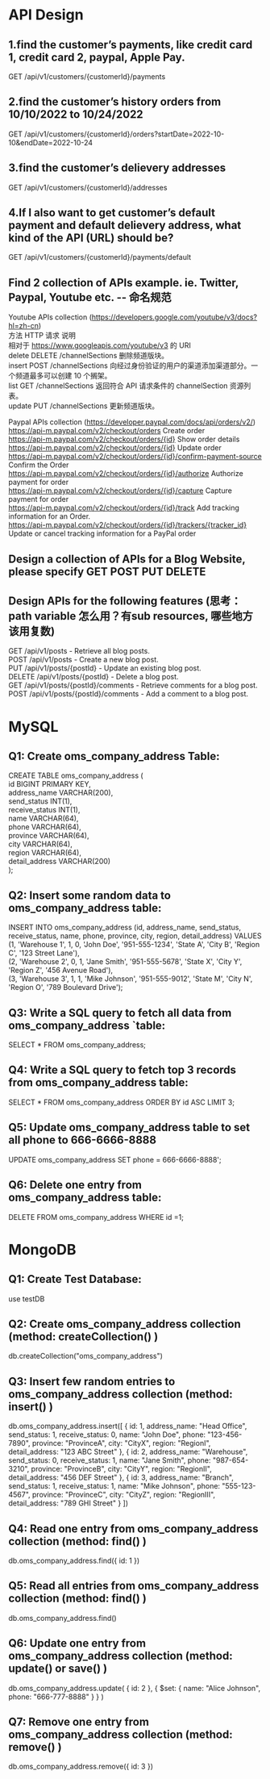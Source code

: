 # API Design
## 1.find the customer’s payments, like credit card 1, credit card 2, paypal, Apple Pay.

GET /api/v1/customers/{customerId}/payments

## 2.find the customer’s history orders from 10/10/2022 to 10/24/2022

GET /api/v1/customers/{customerId}/orders?startDate=2022-10-10&endDate=2022-10-24

## 3.find the customer’s delievery  addresses

GET /api/v1/customers/{customerId}/addresses

## 4.If I also want to get customer’s default payment and default delievery address, what kind of the API (URL) should be?

GET /api/v1/customers/{customerId}/payments/default

## Find 2 collection of APIs example. ie. Twitter, Paypal, Youtube etc.  -- 命名规范

Youtube APIs collection (https://developers.google.com/youtube/v3/docs?hl=zh-cn)  
方法	HTTP 请求	说明  
相对于 https://www.googleapis.com/youtube/v3 的 URI  
delete	DELETE /channelSections	删除频道版块。  
insert	POST /channelSections	向经过身份验证的用户的渠道添加渠道部分。一个频道最多可以创建 10 个搁架。  
list	GET /channelSections	返回符合 API 请求条件的 channelSection 资源列表。  
update	PUT /channelSections	更新频道版块。  

Paypal APIs collection (https://developer.paypal.com/docs/api/orders/v2/)  
https://api-m.paypal.com/v2/checkout/orders Create order  
https://api-m.paypal.com/v2/checkout/orders/{id} Show order details  
https://api-m.paypal.com/v2/checkout/orders/{id} Update order  
https://api-m.paypal.com/v2/checkout/orders/{id}/confirm-payment-source Confirm the Order  
https://api-m.paypal.com/v2/checkout/orders/{id}/authorize Authorize payment for order  
https://api-m.paypal.com/v2/checkout/orders/{id}/capture Capture payment for order  
https://api-m.paypal.com/v2/checkout/orders/{id}/track Add tracking information for an Order.  
https://api-m.paypal.com/v2/checkout/orders/{id}/trackers/{tracker_id} Update or cancel tracking information for a PayPal order  

## Design a collection of APIs for a Blog Website, please specify GET POST PUT DELETE
## Design APIs for the following features (思考：path variable 怎么用？有sub resources, 哪些地方该用复数)

GET /api/v1/posts - Retrieve all blog posts.  
POST /api/v1/posts - Create a new blog post.  
PUT /api/v1/posts/{postId} - Update an existing blog post.  
DELETE /api/v1/posts/{postId} - Delete a blog post.  
GET /api/v1/posts/{postId}/comments - Retrieve comments for a blog post.  
POST /api/v1/posts/{postId}/comments - Add a comment to a blog post.  

# MySQL
## Q1: Create oms_company_address Table:

CREATE TABLE oms_company_address (  
    id BIGINT PRIMARY KEY,  
    address_name VARCHAR(200),  
    send_status INT(1),  
    receive_status INT(1),  
    name VARCHAR(64),  
    phone VARCHAR(64),  
    province VARCHAR(64),  
    city VARCHAR(64),  
    region VARCHAR(64),  
    detail_address VARCHAR(200)  
);  

## Q2: Insert some random data to oms_company_address table:

INSERT INTO oms_company_address (id, address_name, send_status, receive_status, name, phone, province, city, region, detail_address) VALUES  
(1, 'Warehouse 1', 1, 0, 'John Doe', '951-555-1234', 'State A', 'City B', 'Region C', '123 Street Lane'),  
(2, 'Warehouse 2', 0, 1, 'Jane Smith', '951-555-5678', 'State X', 'City Y', 'Region Z', '456 Avenue Road'),  
(3, 'Warehouse 3', 1, 1, 'Mike Johnson', '951-555-9012', 'State M', 'City N', 'Region O', '789 Boulevard Drive');  

## Q3: Write a SQL query to fetch all data from oms_company_address `table:

SELECT * FROM oms_company_address;

## Q4: Write a SQL query to fetch top 3 records from oms_company_address table:

SELECT * FROM oms_company_address ORDER BY id ASC LIMIT 3;

## Q5: Update oms_company_address table to set all phone to 666-6666-8888

UPDATE oms_company_address SET phone = 666-6666-8888';

## Q6: Delete one entry from oms_company_address table:

DELETE FROM oms_company_address WHERE id =1;

# MongoDB

## Q1: Create Test Database:

use testDB

## Q2: Create oms_company_address collection (method: createCollection() )

db.createCollection("oms_company_address")

## Q3: Insert few random entries to oms_company_address collection (method: insert() )

db.oms_company_address.insert([
    { id: 1, address_name: "Head Office", send_status: 1, receive_status: 0, name: "John Doe", phone: "123-456-7890", province: "ProvinceA", city: "CityX", region: "RegionI", detail_address: "123 ABC Street" },
    { id: 2, address_name: "Warehouse", send_status: 0, receive_status: 1, name: "Jane Smith", phone: "987-654-3210", province: "ProvinceB", city: "CityY", region: "RegionII", detail_address: "456 DEF Street" },
    { id: 3, address_name: "Branch", send_status: 1, receive_status: 1, name: "Mike Johnson", phone: "555-123-4567", province: "ProvinceC", city: "CityZ", region: "RegionIII", detail_address: "789 GHI Street" }
])

## Q4: Read one entry from oms_company_address collection (method: find() )

db.oms_company_address.find({ id: 1 })

## Q5: Read all entries from oms_company_address collection (method: find() )

db.oms_company_address.find()

## Q6: Update one entry from oms_company_address collection (method: update() or save() )

db.oms_company_address.update(
    { id: 2 },
    { $set: { name: "Alice Johnson", phone: "666-777-8888" } }
)

## Q7: Remove one entry from oms_company_address collection (method: remove() )

db.oms_company_address.remove({ id: 3 })
